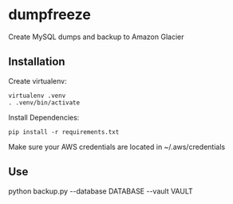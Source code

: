 dumpfreeze
==========

Create MySQL dumps and backup to Amazon Glacier

Installation
------------
Create virtualenv:

```
virtualenv .venv
. .venv/bin/activate
```

Install Dependencies:

`pip install -r requirements.txt`

Make sure your AWS credentials are located in ~/.aws/credentials

Use
---
python backup.py --database DATABASE --vault VAULT
